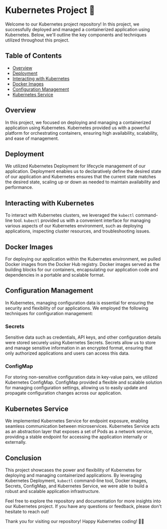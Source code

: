 # Kubernetes Project 🚀

Welcome to our Kubernetes project repository! In this project, we successfully deployed and managed a containerized application using Kubernetes. Below, we'll outline the key components and techniques utilized throughout this project.

## Table of Contents

- [Overview](#overview)
- [Deployment](#deployment)
- [Interacting with Kubernetes](#interacting-with-kubernetes)
- [Docker Images](#docker-images)
- [Configuration Management](#configuration-management)
- [Kubernetes Service](#kubernetes-service)

## Overview

In this project, we focused on deploying and managing a containerized application using Kubernetes. Kubernetes provided us with a powerful platform for orchestrating containers, ensuring high availability, scalability, and ease of management.

## Deployment

We utilized Kubernetes Deployment for lifecycle management of our application. Deployment enables us to declaratively define the desired state of our application and Kubernetes ensures that the current state matches the desired state, scaling up or down as needed to maintain availability and performance.

## Interacting with Kubernetes

To interact with Kubernetes clusters, we leveraged the `kubectl` command-line tool. `kubectl` provided us with a convenient interface for managing various aspects of our Kubernetes environment, such as deploying applications, inspecting cluster resources, and troubleshooting issues.

## Docker Images

For deploying our application within the Kubernetes environment, we pulled Docker images from the Docker Hub registry. Docker images served as the building blocks for our containers, encapsulating our application code and dependencies in a portable and scalable format.

## Configuration Management

In Kubernetes, managing configuration data is essential for ensuring the security and flexibility of our applications. We employed the following techniques for configuration management:

### Secrets

Sensitive data such as credentials, API keys, and other configuration details were stored securely using Kubernetes Secrets. Secrets allow us to store and manage sensitive information in an encrypted format, ensuring that only authorized applications and users can access this data.

### ConfigMap

For storing non-sensitive configuration data in key-value pairs, we utilized Kubernetes ConfigMap. ConfigMap provided a flexible and scalable solution for managing configuration settings, allowing us to easily update and propagate configuration changes across our application.

## Kubernetes Service

We implemented Kubernetes Service for endpoint exposure, enabling seamless communication between microservices. Kubernetes Service acts as an abstraction layer that exposes a set of Pods as a network service, providing a stable endpoint for accessing the application internally or externally.

## Conclusion

This project showcases the power and flexibility of Kubernetes for deploying and managing containerized applications. By leveraging Kubernetes Deployment, `kubectl` command-line tool, Docker images, Secrets, ConfigMap, and Kubernetes Service, we were able to build a robust and scalable application infrastructure.

Feel free to explore the repository and documentation for more insights into our Kubernetes project. If you have any questions or feedback, please don't hesitate to reach out!

Thank you for visiting our repository! Happy Kubernetes coding! 🚀🐳
